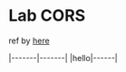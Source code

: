 # Lab CORS

ref by [here](https://medium.com/acoshift/api-with-cookie-58ba43b1645)


|-------|-------|
|hello|------|
